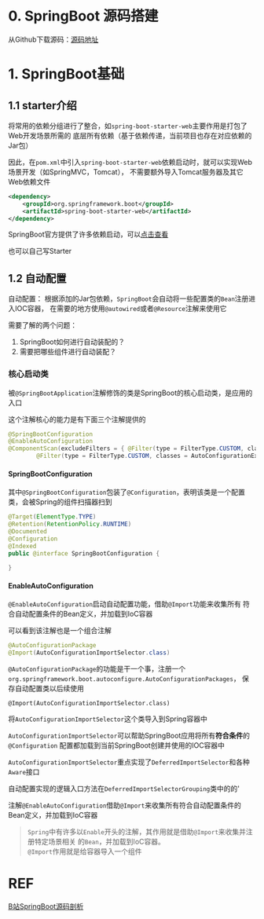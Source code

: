 # 0. SpringBoot 源码搭建
从Github下载源码：[源码地址](https://github.com/spring-projects/spring-boot/releases/tag/v2.7.7)


# 1. SpringBoot基础

## 1.1 starter介绍
将常用的依赖分组进行了整合，如`spring-boot-starter-web`主要作用是打包了Web开发场景所需的
底层所有依赖（基于依赖传递，当前项目也存在对应依赖的Jar包）

因此，在`pom.xml`中引入`spring-boot-starter-web`依赖启动时，就可以实现Web场景开发（如SpringMVC，Tomcat），
不需要额外导入Tomcat服务器及其它Web依赖文件

```xml
<dependency>
    <groupId>org.springframework.boot</groupId>
    <artifactId>spring-boot-starter-web</artifactId>
</dependency>
```

SpringBoot官方提供了许多依赖启动，可以[点击查看](https://docs.spring.io/spring-boot/docs/2.7.18-SNAPSHOT/reference/html/using.html#using.build-systems.starters)

也可以自己写Starter

## 1.2 自动配置
自动配置： 根据添加的Jar包依赖，`SpringBoot`会自动将一些配置类的`Bean`注册进入IOC容器，
在需要的地方使用`@autowired`或者`@Resource`注解来使用它

需要了解的两个问题：
1. SpringBoot如何进行自动装配的？
2. 需要把哪些组件进行自动装配？

### 核心启动类
被`@SpringBootApplication`注解修饰的类是SpringBoot的核心启动类，是应用的入口

这个注解核心的能力是有下面三个注解提供的
```java
@SpringBootConfiguration
@EnableAutoConfiguration
@ComponentScan(excludeFilters = { @Filter(type = FilterType.CUSTOM, classes = TypeExcludeFilter.class),
		@Filter(type = FilterType.CUSTOM, classes = AutoConfigurationExcludeFilter.class) })
```

#### SpringBootConfiguration
其中`@SpringBootConfiguration`包装了`@Configuration`，表明该类是一个配置类，会被Spring的组件扫描器扫到

```java
@Target(ElementType.TYPE)
@Retention(RetentionPolicy.RUNTIME)
@Documented
@Configuration
@Indexed
public @interface SpringBootConfiguration {
    
}
```

#### EnableAutoConfiguration
`@EnableAutoConfiguration`启动自动配置功能，借助`@Import`功能来收集所有
符合自动配置条件的Bean定义，并加载到IoC容器

可以看到该注解也是一个组合注解
```java
@AutoConfigurationPackage
@Import(AutoConfigurationImportSelector.class)
```

`@AutoConfigurationPackage`的功能是干一个事，注册一个`org.springframework.boot.autoconfigure.AutoConfigurationPackages`，
保存自动配置类以后续使用

`@Import(AutoConfigurationImportSelector.class)`

将`AutoConfigurationImportSelector`这个类导入到Spring容器中

`AutoConfigurationImportSelector`可以帮助SpringBoot应用将所有**符合条件**的`@Configuration`
配置都加载到当前SpringBoot创建并使用的IOC容器中

`AutoConfigurationImportSelector`重点实现了`DeferredImportSelector`和各种`Aware`接口

自动配置实现的逻辑入口方法在`DeferredImportSelectorGrouping`类中的的' 



注解`@EnableAutoConfiguration`借助`@Import`来收集所有符合自动配置条件的Bean定义，并加载到IoC容器

> `Spring`中有许多以`Enable`开头的注解，其作用就是借助`@Import`来收集并注册特定场景相关
> 的`Bean`，并加载到IoC容器。<br>
> `@Import`作用就是给容器导入一个组件

# REF
[B站SpringBoot源码剖析](https://www.bilibili.com/video/BV1Jo4y1m7hY?p=3&spm_id_from=pageDriver&vd_source=550dc9095f2a0980780a8fe0a239112e)